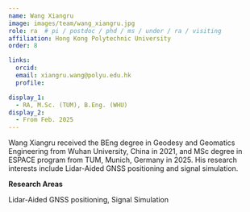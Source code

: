 ```yaml
---
name: Wang Xiangru
image: images/team/wang_xiangru.jpg
role: ra  # pi / postdoc / phd / ms / under / ra / visiting
affiliation: Hong Kong Polytechnic University
order: 8

links:
  orcid: 
  email: xiangru.wang@polyu.edu.hk
  profile: 

display_1: 
  - RA, M.Sc. (TUM), B.Eng. (WHU)
display_2: 
  - From Feb. 2025
---
```


<!--  Add a short self introduction here -->
<!-- Like Research Areas -->

Wang Xiangru received the BEng degree in Geodesy and Geomatics Engineering from Wuhan University, China in 2021, and MSc degree in ESPACE program from TUM, Munich, Germany in 2025.
His research interests include Lidar-Aided GNSS positioning and signal simulation.

**Research Areas**
<!-- GNSS-5G hybrid positioning; GNSS spoofing detection; GNSS interference mitigation; -->
Lidar-Aided GNSS positioning, Signal Simulation
